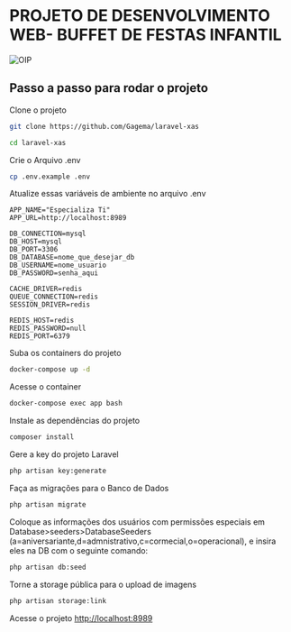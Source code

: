 <h1>PROJETO DE DESENVOLVIMENTO WEB- BUFFET DE FESTAS INFANTIL</h1>


![OIP](https://github.com/Gagema/dockerproject/assets/115170179/0ee2cb7e-e1e7-442d-85e0-737934269899)



## Passo a passo para rodar o projeto
Clone o projeto
```sh
git clone https://github.com/Gagema/laravel-xas
```
```sh
cd laravel-xas
```


Crie o Arquivo .env
```sh
cp .env.example .env
```


Atualize essas variáveis de ambiente no arquivo .env
```dosini
APP_NAME="Especializa Ti"
APP_URL=http://localhost:8989

DB_CONNECTION=mysql
DB_HOST=mysql
DB_PORT=3306
DB_DATABASE=nome_que_desejar_db
DB_USERNAME=nome_usuario
DB_PASSWORD=senha_aqui

CACHE_DRIVER=redis
QUEUE_CONNECTION=redis
SESSION_DRIVER=redis

REDIS_HOST=redis
REDIS_PASSWORD=null
REDIS_PORT=6379
```


Suba os containers do projeto
```sh
docker-compose up -d
```


Acesse o container
```sh
docker-compose exec app bash
```


Instale as dependências do projeto
```sh
composer install
```


Gere a key do projeto Laravel
```sh
php artisan key:generate
```
Faça as migrações para o Banco de Dados
```sh
php artisan migrate
```
Coloque as informações dos usuários com permissões especiais em Database>seeders>DatabaseSeeders (a=aniversariante,d=admnistrativo,c=cormecial,o=operacional), e insira eles na DB com o seguinte comando:
```sh
php artisan db:seed
```
Torne a storage pública para o upload de imagens
```sh
php artisan storage:link
```


Acesse o projeto
[http://localhost:8989](http://localhost:8989)
